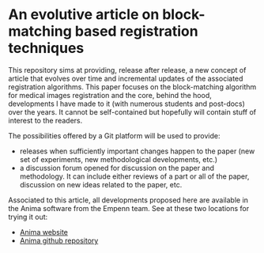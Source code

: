 # An evolutive article on block-matching based registration techniques

This repository sims at providing, release after release, a new concept of article that evolves over time and incremental updates of the associated registration algorithms. This paper focuses on the block-matching algorithm for medical images registration and the core, behind the hood, developments I have made to it (with numerous students and post-docs) over the years. It cannot be self-contained but hopefully will contain stuff of interest to the readers.

The possibilities offered by a Git platform will be used to provide:

* releases when sufficiently important changes happen to the paper (new set of experiments, new methodological developments, etc.)
* a discussion forum opened for discussion on the paper and methodology. It can include either reviews of a part or all of the paper, discussion on new ideas related to the paper, etc.

Associated to this article, all developments proposed here are available in the Anima software from the Empenn team. See at these two locations for trying it out:

* [Anima website](https://anima.irisa.fr)
* [Anima github repository](https://github.com/Inria-Empenn/Anima-Public)
